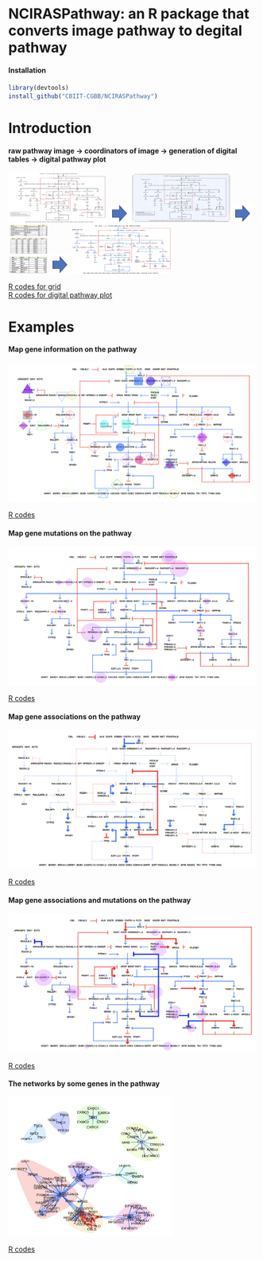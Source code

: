 # NCIRASPathway: an R package that converts image pathway to degital pathway 
#### Installation
```r
library(devtools)
install_github("CBIIT-CGBB/NCIRASPathway")
``` 
 
# Introduction
#### raw pathway image -> coordinators of image -> generation of digital tables -> digital pathway plot 
<img src="examples/01_1ras-pathway-v2.png" width="200" height="100"> <img src="examples/00.png" width="40" height="40"> 
<img src="examples/01_2ras-pathway-v2.png" width="200" height="100"> <img src="examples/00.png" width="40" height="40">
<img src="examples/01_3ras-pathway-v2.png" width="80" height="100"> <img src="examples/00.png" width="40" height="40"> 
<img src="examples/01_4ras-pathway-v2.png" width="200" height="100">

[R codes for grid](examples/01grid_image.R)  
[R codes for digital pathway plot](examples/01plot_ras-pathway.R)

# Examples
#### Map gene information on the pathway
<img src="examples/02_1ras-pathway-v2.png" width="500" height="280">
 
[R codes](examples/02_1NCIRASPathway.R) 

#### Map gene mutations on the pathway
<img src="examples/02_2ras-pathway-v2.png" width="500" height="280">
 
[R codes](examples/02_2NCIRASPathway.R)

#### Map gene associations on the pathway
<img src="examples/02_3ras-pathway-v2.png" width="500" height="280">
 
[R codes](examples/02_3NCIRASPathway.R)

#### Map gene associations and mutations on the pathway
<img src="examples/02_4ras-pathway-v2.png" width="500" height="280">
 
[R codes](examples/02_4ras-pathway-v2.R)

#### The networks by some genes in the pathway
<img src="examples/02_5ras-pathway-v2.png" width="330" height="280">
 
[R codes](examples/02_5ras-pathway-v2.R)
